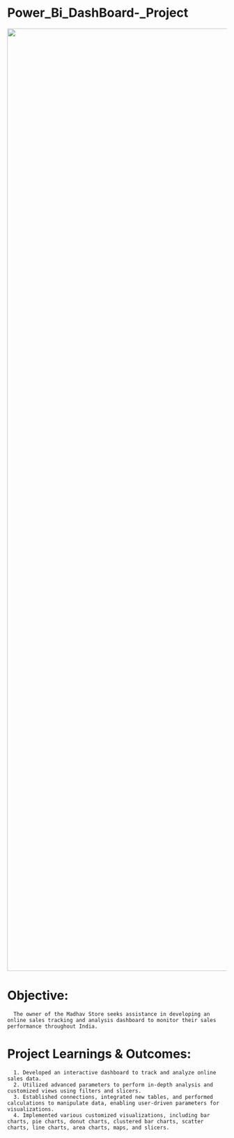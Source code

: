 # Power_Bi_DashBoard-_Project 

<img src="https://github.com/theashishbisht/Madhav_Store_Dashboard_Project/blob/main/Madhav%20Store%20Dashboard.png" width="2160" /> 

# Objective: 
      The owner of the Madhav Store seeks assistance in developing an online sales tracking and analysis dashboard to monitor their sales performance throughout India.

# Project Learnings & Outcomes:
      1. Developed an interactive dashboard to track and analyze online sales data.
      2. Utilized advanced parameters to perform in-depth analysis and customized views using filters and slicers. 
      3. Established connections, integrated new tables, and performed calculations to manipulate data, enabling user-driven parameters for visualizations. 
      4. Implemented various customized visualizations, including bar charts, pie charts, donut charts, clustered bar charts, scatter charts, line charts, area charts, maps, and slicers.
